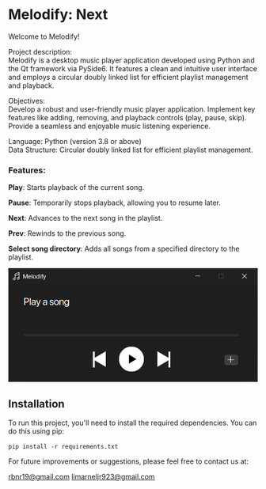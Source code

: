 # Melodify: Next

Welcome to Melodify!

Project description:  
Melodify is a desktop music player application developed using Python and the Qt framework via PySide6. It features a clean and intuitive user interface and employs a circular doubly linked list for efficient playlist management and playback.

Objectives:     
Develop a robust and user-friendly music player application.
Implement key features like adding, removing, and playback controls (play, pause, skip).
Provide a seamless and enjoyable music listening experience.

Language: Python (version 3.8 or above)  
Data Structure: Circular doubly linked list for efficient playlist management.

### Features:  
 
**Play**: Starts playback of the current song.  

**Pause**: Temporarily stops playback, allowing you to resume later.  

**Next**: Advances to the next song in the playlist.  

**Prev**: Rewinds to the previous song.  

**Select song directory**: Adds all songs from a specified directory to the playlist.

![graphics/screenshot.png](graphics/screenshot.png)

## Installation

To run this project, you'll need to install the required dependencies. You can do this using pip:

```bash/terminal
pip install -r requirements.txt
```

For future improvements or suggestions, please feel free to contact us at:

rbnr19@gmail.com
limarneljr923@gmail.com